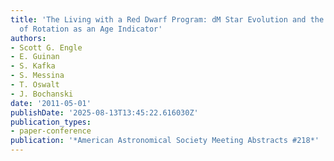```yaml
---
title: 'The Living with a Red Dwarf Program: dM Star Evolution and the Usefulness
  of Rotation as an Age Indicator'
authors:
- Scott G. Engle
- E. Guinan
- S. Kafka
- S. Messina
- T. Oswalt
- J. Bochanski
date: '2011-05-01'
publishDate: '2025-08-13T13:45:22.616030Z'
publication_types:
- paper-conference
publication: '*American Astronomical Society Meeting Abstracts #218*'
---
```


